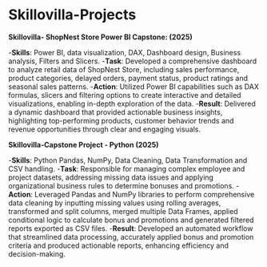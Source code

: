 # Skillovilla-Projects

**Skillovilla- ShopNest Store Power BI Capstone: (2025)**

-**Skills**: Power BI, data visualization, DAX, Dashboard design, Business analysis, Filters and Slicers.
-**Task**: Developed a comprehensive dashboard to analyze retail data of ShopNest Store, including sales performance, product categories, delayed orders, payment status, product ratings and seasonal sales patterns.
-**Action**: Utilized Power BI capabilities such as DAX formulas, slicers and filtering options to create interactive and detailed visualizations, enabling in-depth exploration of the data.
-**Result**: Delivered a dynamic dashboard that provided actionable business insights, highlighting top-performing products, customer behavior trends and revenue opportunities through clear and engaging visuals.

**Skillovilla-Capstone Project - Python (2025)**

-**Skills**: Python Pandas, NumPy, Data Cleaning, Data Transformation and CSV handling.
-**Task**: Responsible for managing complex employee and project datasets, addressing missing data issues and applying organizational business rules to determine bonuses and promotions.
-**Action**: Leveraged Pandas and NumPy libraries to perform comprehensive data cleaning by inputting missing values using rolling averages, transformed and split columns, merged multiple Data Frames, applied conditional logic to calculate bonus and promotions and generated filtered reports exported as CSV files.
-**Result**: Developed an automated workflow that streamlined data processing, accurately applied bonus and promotion criteria and produced actionable reports, enhancing efficiency and decision-making.
